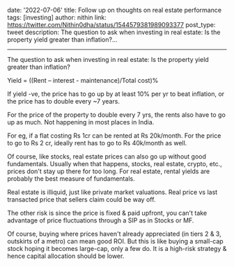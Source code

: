 date: '2022-07-06'
title: Follow up on thoughts on real estate performance
tags: [investing]
author: nithin
link: https://twitter.com/Nithin0dha/status/1544579381989093377
post_type: tweet
description: The question to ask when investing in real estate: Is the property yield greater than inflation?...

---

The question to ask when investing in real estate: Is the property yield greater than inflation? 

Yield = ((Rent – interest - maintenance)/Total cost)%

If yield -ve, the price has to go up by at least 10% per yr to beat inflation, or the price has to double every ~7 years.

For the price of the property to double every 7 yrs, the rents also have to go up as much. Not happening in most places in India.
 
For eg, if a flat costing Rs 1cr can be rented at Rs 20k/month. For the price to go to Rs 2 cr, ideally rent has to go to Rs 40k/month as well.

Of course, like stocks, real estate prices can also go up without good fundamentals. Usually when that happens, stocks, real estate, crypto, etc., prices don't stay up there for too long. 
For real estate, rental yields are probably the best measure of fundamentals.

Real estate is illiquid, just like private market valuations. Real price vs last transacted price that sellers claim could be way off.
 
The other risk is since the price is fixed & paid upfront, you can't take advantage of price fluctuations through a SIP as in Stocks or MF.

Of course, buying where prices haven't already appreciated (in tiers 2 & 3, outskirts of a metro) can mean good ROI. 
But this is like buying a small-cap stock hoping it becomes large-cap, only a few do. It is a high-risk strategy & hence capital allocation should be lower.
